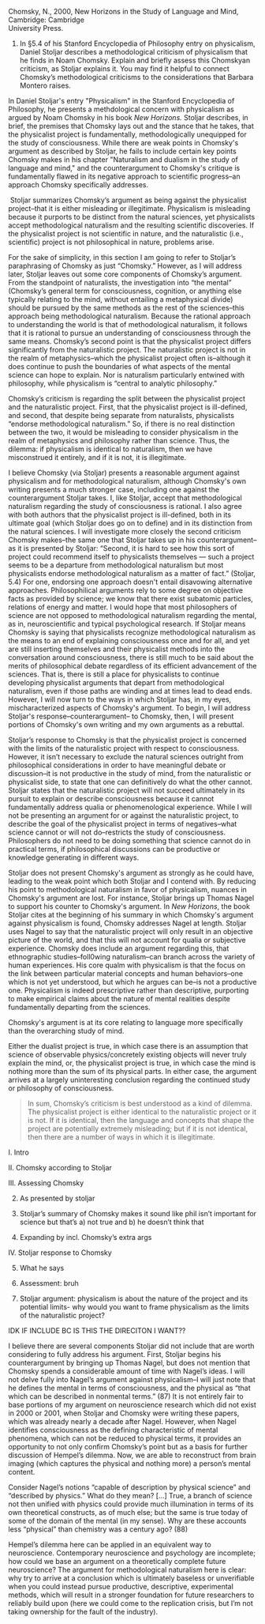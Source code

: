 Chomsky, N., 2000, New Horizons in the Study of Language and Mind, Cambridge: Cambridge  
University Press.

  

1) In §5.4 of his Stanford Encyclopedia of Philosophy entry on physicalism, Daniel Stoljar describes a methodological criticism of physicalism that he finds in Noam Chomsky. Explain and briefly assess this Chomskyan criticism, as Stoljar explains it. You may find it helpful to connect Chomsky’s methodological criticisms to the considerations that Barbara Montero raises.

  

In Daniel Stoljar's entry "Physicalism" in the Stanford Encyclopedia of Philosophy, he presents a methdological concern with physicalism as argued by Noam Chomsky in his book *New Horizons.* Stoljar describes, in brief, the premises that Chomsky lays out and the stance that he takes, that the physicalist project is fundamentally, methodologically unequipped for the study of consciousness. While there are weak points in Chomsky's argument as described by Stoljar, he fails to include certain key points Chomsky makes in his chapter "Naturalism and dualism in the study of language and mind," and the counterargument to Chomsky's critique is fundamentally flawed in its negative approach to scientific progress–an approach Chomsky specifically addresses. 

 Stoljar summarizes Chomsky’s argument as being against the physicalist project–that it is either misleading or illegitimate. Physicalism is misleading because it purports to be distinct from the natural sciences, yet physicalists accept methodological naturalism and the resulting scientific discoveries. If the physicalist project is not scientific in nature, and the naturalistic (i.e., scientific) project is not philosophical in nature, problems arise. 

For the sake of simplicity, in this section I am going to refer to Stoljar’s paraphrasing of Chomsky as just “Chomsky.” However, as I will address later, Stoljar leaves out some core components of Chomsky’s argument. From the standpoint of naturalists, the investigation into “the mental” (Chomsky’s general term for consciousness, cognition, or anything else typically relating to the mind, without entailing a metaphysical divide) should be pursued by the same methods as the rest of the sciences–this approach being methodological naturalism. Because the rational approach to understanding the world is that of methodological naturalism, it follows that it is rational to pursue an understanding of consciousness through the same means. Chomsky’s second point is that the physicalist project differs significantly from the naturalistic project. The naturalistic project is not in the realm of metaphysics–which the physicalist project often is–although it does continue to push the boundaries of what aspects of the mental science can hope to explain. Nor is naturalism particularly entwined with philosophy, while physicalism is “central to analytic philosophy.” 

Chomsky’s criticism is regarding the split between the physicalist project and the naturalistic project. First, that the physicalist project is ill-defined, and second, that despite being separate from naturalists, physicalists “endorse methodological naturalism.” So, if there is no real distinction between the two, it would be misleading to consider physicalism in the realm of metaphysics and philosophy rather than science. Thus, the dilemma: if physicalism is identical to naturalism, then we have misconstrued it entirely, and if it is not, it is illegitimate. 

I believe Chomsky (via Stoljar) presents a reasonable argument against physicalism and for methodological naturalism, although Chomsky's own writing presents a much stronger case, including one against the counterargument Stoljar takes. I, like Stoljar, accept that methodological naturalism regarding the study of consciousness is rational. I also agree with both authors that the physicalist project is ill-defined, both in its ultimate goal (which Stoljar does go on to define) and in its distinction from the natural sciences. I will investigate more closely the second criticism Chomsky makes–the same one that Stoljar takes up in his counterargument–as it is presented by Stoljar: “Second, it is hard to see how this sort of project could recommend itself to physicalists themselves — such a project seems to be a departure from methodological naturalism but most physicalists endorse methodological naturalism as a matter of fact.” (Stoljar, 5.4) For one, endorsing one approach doesn't entail disavowing alternative approaches. Philosophilical arguments rely to some degree on objective facts as provided by science; we know that there exist subatomic particles, relations of energy and matter. I would hope that most philosophers of science are not opposed to methodological naturalism regarding the mental, as in, neuroscientific and typical psychological research. If Stoljar means Chomsky is saying that physicalists recognize methodological naturalism as the means to an end of explaining consciousness once and for all, and yet are still inserting themselves and their physicalist methods into the conversation around consciousness, there is still much to be said about the merits of philosophical debate regardless of its efficient advancement of the sciences. That is, there is still a place for physicalists to continue developing physicalist arguments that depart from methodological naturalism, even if those paths are winding and at times lead to dead ends. However, I will now turn to the ways in which Stoljar has, in my eyes, mischaracterized aspects of Chomsky's argument. To begin, I will address Stoljar's response–counterargument– to Chomsky, then, I will present portions of Chomsky's own writing and my own arguments as a rebuttal. 

Stoljar’s response to Chomsky is that the physicalist project is concerned with the limits of the naturalistic project with respect to consciousness. However, it isn’t necessary to exclude the natural sciences outright from philosophical considerations in order to have meaningful debate or discussion–it is not productive in the study of mind, from the naturalistic or physicalist side, to state that one can definitively do what the other cannot. Stoljar states that the naturalistic project will not succeed ultimately in its pursuit to explain or describe consciousness because it cannot fundamentally address qualia or phenomenological experience. While I will not be presenting an argument for or against the naturalistic project, to describe the goal of the physicalist project in terms of negatives–what science cannot or will not do–restricts the study of consciousness.  Philosophers do not need to be doing something that science cannot do in practical terms, if philosophical discussions can be productive or knowledge generating in different ways. 

Stoljar does not present Chomsky's argument as strongly as he could have, leading to the weak point which both Stoljar and I contend with. By reducing his point to methodological naturalism in favor of physicalism, nuances in Chomsky's argument are lost. For instance, Stoljar brings up Thomas Nagel to support his counter to Chomsky's argument. In *New Horizons*, the book Stoljar cites at the beginning of his summary in which Chomsky's argument against physicalism is found, Chomsky addresses Nagel at length. Stoljar uses Nagel to say that the naturalistic project will only result in an objective picture of the world, and that this will not account for qualia or subjective experience. Chomsky does include an argument regarding this, that ethnographic studies–foll0wing naturalism–can branch across the variety of human experiences. His core qualm with physicalism is that the focus on the link between particular material concepts and human behaviors–one which is not yet understood, but which he argues can be–is not a productive one. Physicalism is indeed prescriptive rather than descriptive, purporting to make empirical claims about the nature of mental realities despite fundamentally departing from the sciences. 

Chomsky's argument is at its core relating to language more specifically than the overarching study of mind. 

Either the dualist project is true, in which case there is an assumption that science of observable physics/concretely existing objects will never truly explain the mind, or, the physicalist project is true, in which case the mind is nothing more than the sum of its physical parts. In either case, the argument arrives at a largely uninteresting conclusion regarding the continued study or philosophy of consciousness.

> In sum, Chomsky’s criticism is best understood as a kind of dilemma. The physicalist project is either identical to the naturalistic project or it is not. If it is identical, then the language and concepts that shape the project are potentially extremely misleading; but if it is not identical, then there are a number of ways in which it is illegitimate.
  
  

I. Intro

II. Chomsky according to Stoljar 

III. Assessing Chomsky

2. As presented by stoljar
    

3. Stoljar’s summary of Chomsky makes it sound like phil isn’t important for science but that’s a) not true and b) he doesn’t think that
    

4. Expanding by incl. Chomsky’s extra args 
    

IV. Stoljar response to Chomsky

5. What he says
    
6. Assessment: bruh 
    

7. Stoljar argument: physicalism is about the nature of the project and its potential limits- why would you want to frame physicalism as the limits of the naturalistic project? 
    

  
  
  

IDK IF INCLUDE BC IS THIS THE DIRECITON I WANT??

  

I believe there are several components Stoljar did not include that are worth considering to fully address his argument. First, Stoljar begins his counterargument by bringing up Thomas Nagel, but does not mention that Chomsky spends a considerable amount of time with Nagel’s ideas. I will not delve fully into Nagel’s argument against physicalism–I will just note that he defines the mental in terms of consciousness, and the physical as “that which can be described in nonmental terms.” (87) It is not entirely fair to base portions of my argument on neuroscience research which did not exist in 2000 or 2001, when Stoljar and Chomsky were writing these papers, which was already nearly a decade after Nagel. However, when Nagel identifies consciousness as the defining characteristic of mental phenomena, which can not be reduced to physical terms, it provides an opportunity to not only confirm Chomsky’s point but as a basis for further discussion of Hempel’s dilemma. Now, we are able to reconstruct from brain imaging (which captures the physical and nothing more) a person’s mental content. 

Consider Nagel’s notions “capable of description by physical science” and “described by physics.” What do they mean? [...] True, a branch of science not then unified with physics could provide much illumination in terms of its own theoretical constructs, as of much else; but the same is true today of some of the domain of the mental (in my sense). Why are these accounts less “physical” than chemistry was a century ago? (88)

Hempel’s dilemma here can be applied in an equivalent way to neuroscience. Contemporary neuroscience and psychology are incomplete; how could we base an argument on a theoretically complete future neuroscience? The argument for methodological naturalism here is clear: why try to arrive at a conclusion which is ultimately baseless or unverifiable when you could instead pursue productive, descriptive, experimental methods, which will result in a stronger foundation for future researchers to reliably build upon (here we could come to the replication crisis, but I’m not taking ownership for the fault of the industry).